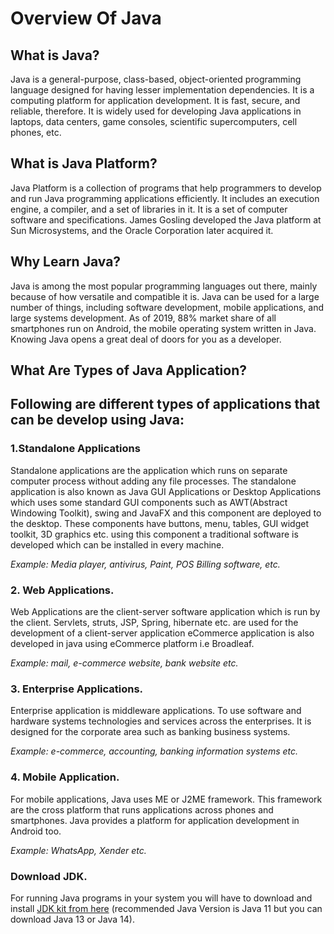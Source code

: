 
 <h1>Overview Of Java</h1>

<h2>What is Java?</h2>

Java is a general-purpose, class-based, object-oriented programming language designed for having lesser implementation dependencies. It is a computing platform for application development. It is fast, secure, and reliable, therefore. It is widely used for developing Java applications in laptops, data centers, game consoles, scientific supercomputers, cell phones, etc.

<h2>What is Java Platform?</h2>

Java Platform is a collection of programs that help programmers to develop and run Java programming applications efficiently. It includes an execution engine, a compiler, and a set of libraries in it. It is a set of computer software and specifications. James Gosling developed the Java platform at Sun Microsystems, and the Oracle Corporation later acquired it.

<h2>Why Learn Java?</h2>

Java is among the most popular programming languages out there, mainly because of how versatile and compatible it is. Java can be used for a large number of things, including software development, mobile applications, and large systems development. As of 2019, 88% market share of all smartphones run on Android, the mobile operating system written in Java. Knowing Java opens a great deal of doors for you as a developer.


<h2>What Are Types of Java Application?</h2>

## Following are different types of applications that can be develop using Java:

<h3>1.Standalone Applications</h3>

Standalone applications are the application which runs on separate computer process without adding any file processes. The standalone application is also known as Java GUI Applications or Desktop Applications which uses some standard GUI components such as AWT(Abstract Windowing Toolkit), swing and JavaFX and this component are deployed to the desktop. These components have buttons, menu, tables, GUI widget toolkit, 3D graphics etc. using this component a traditional software is developed which can be installed in every machine.

<i>Example: Media player, antivirus, Paint, POS Billing software, etc.</i>

<h3>2. Web Applications.</h3>

Web Applications are the client-server software application which is run by the client. Servlets, struts, JSP, Spring, hibernate etc. are used for the development of a client-server application eCommerce application is also developed in java using eCommerce platform i.e Broadleaf.

<i>Example: mail, e-commerce website, bank website etc.</i>

<h3>3. Enterprise Applications.</h3>

Enterprise application is middleware applications. To use software and hardware systems technologies and services across the enterprises. It is designed for the corporate area such as banking business systems.

<i>Example: e-commerce, accounting, banking information systems etc.</i>

 <h3>4. Mobile Application.</h3>

For mobile applications, Java uses ME or J2ME framework. This framework are the cross platform that runs applications across phones and smartphones. Java provides a platform for application development in Android too.

<i>Example: WhatsApp, Xender etc.</i>

<h3>Download JDK.</h3>

For running Java programs in your system you will have to download and install <a href="https://www.oracle.com/java/technologies/javase-downloads.html">JDK kit from here</a> (recommended Java Version is Java 11 but you can download Java 13 or Java 14).

